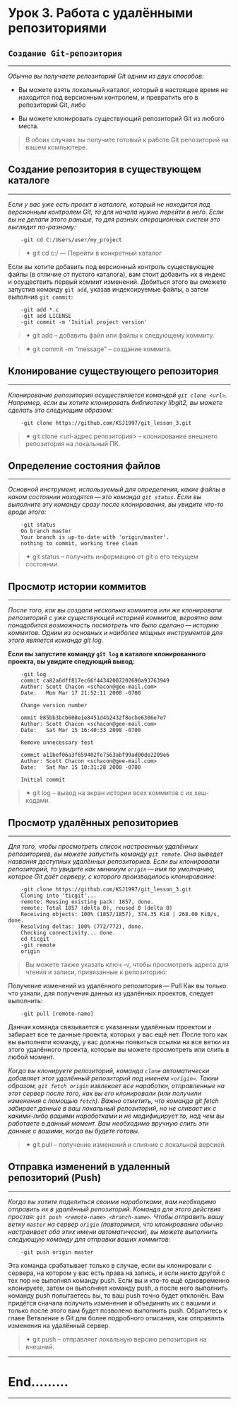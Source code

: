 # Урок 3. Работа с удалёнными репозиториями
## `Создание Git-репозитория`
-----------------------------
_Обычно вы получаете репозиторий Git одним из двух способов:_

* Вы можете взять локальный каталог, который в настоящее время не находится под версионным контролем, и превратить его в репозиторий Git, либо

* Вы можете клонировать существующий репозиторий Git из любого места.

> В обоих случаях вы получите готовый к работе Git репозиторий на вашем компьютере.

## Создание репозитория в существующем каталоге
-----------------------------------------------
_Если у вас уже есть проект в каталоге, который не находится под версионным контролем Git, то для начала нужно перейти в него. Если вы не делали этого раньше, то для разных операционных систем это выглядит по-разному:_

        -git cd C:/Users/user/my_project

>✦ git cd c:/ — Перейти в конкретный каталог

Если вы хотите добавить под версионный контроль существующие файлы (в отличие от пустого каталога), вам стоит добавить их в индекс и осуществить первый коммит изменений. Добиться этого вы сможете запустив команду `git add`, указав индексируемые файлы, а затем выполнив `git commit`:

        -git add *.c
        -git add LICENSE
        -git commit -m 'Initial project version'

>✦ git add – добавить файл или файлы к следующему коммиту.

>✦ git commit -m “message” – создание коммита.

## Клонирование существующего репозитория
-----------------------------------------
_Клонирование репозитория осуществляется командой `git clone <url>`. Например, если вы хотите клонировать библиотеку libgit2, вы можете сделать это следующим образом:_

        -git clone https://github.com/KSJ1997/git_lesson_3.git

>✦ git clone <url-адрес репозитория> – клонирование внешнего репозитория на локальный ПК.

## Определение состояния файлов
-------------------------------

_Основной инструмент, используемый для определения, какие файлы в каком состоянии находятся — это команда `git status`. Если вы выполните эту команду сразу после клонирования, вы увидите что-то вроде этого:_

        -git status
        On branch master
        Your branch is up-to-date with 'origin/master'.
        nothing to commit, working tree clean

>✦ git status – получить информацию от git о его текущем состоянии.

## Просмотр истории коммитов
----------------------------

_После того, как вы создали несколько коммитов или же клонировали репозиторий с уже существующей историей коммитов, вероятно вам понадобится возможность посмотреть что было сделано — историю коммитов. Одним из основных и наиболее мощных инструментов для этого является команда git log._

**Если вы запустите команду `git log` в каталоге клонированного проекта, вы увидите следующий вывод:**

        -git log
        commit ca82a6dff817ec66f44342007202690a93763949
        Author: Scott Chacon <schacon@gee-mail.com>
        Date:   Mon Mar 17 21:52:11 2008 -0700

        Change version number

        ommit 085bb3bcb608e1e8451d4b2432f8ecbe6306e7e7
        Author: Scott Chacon <schacon@gee-mail.com>
        Date:   Sat Mar 15 16:40:33 2008 -0700

        Remove unnecessary test

        commit a11bef06a3f659402fe7563abf99ad00de2209e6
        Author: Scott Chacon <schacon@gee-mail.com>
        Date:   Sat Mar 15 10:31:28 2008 -0700

        Initial commit

>✦ git log – вывод на экран истории всех коммитов с их хеш-кодами.

## Просмотр удалённых репозиториев
----------------------------------

_Для того, чтобы просмотреть список настроенных удалённых репозиториев, вы можете запустить команду `git remote`. Она выведет названия доступных удалённых репозиториев. Если вы клонировали репозиторий, то увидите как минимум `origin` — имя по умолчанию, которое Git даёт серверу, с которого производилось клонирование:_

        -git clone https://github.com/KSJ1997/git_lesson_3.git
        Cloning into 'ticgit'...
        remote: Reusing existing pack: 1857, done.
        remote: Total 1857 (delta 0), reused 0 (delta 0)
        Receiving objects: 100% (1857/1857), 374.35 KiB | 268.00 KiB/s, done.
        Resolving deltas: 100% (772/772), done.
        Checking connectivity... done.
        cd ticgit
        -git remote
        origin
>Вы можете также указать ключ -v, чтобы просмотреть адреса для чтения и записи, привязанные к репозиторию:

Получение изменений из удалённого репозитория — Pull
Как вы только что узнали, для получения данных из удалённых проектов, следует выполнить:

        -git pull [remote-name]
Данная команда связывается с указанным удалённым проектом и забирает все те данные проекта, которых у вас ещё нет. После того как вы выполнили команду, у вас должны появиться ссылки на все ветки из этого удалённого проекта, которые вы можете просмотреть или слить в любой момент.

_Когда вы клонируете репозиторий, команда `clone` автоматически добавляет этот удалённый репозиторий под именем `«origin»`. Таким образом, `git fetch origin` извлекает все наработки, отправленные на этот сервер после того, как вы его клонировали (или получили изменения с помощью `fetch`). Важно отметить, что команда git fetch забирает данные в ваш локальный репозиторий, но не сливает их с какими-либо вашими наработками и не модифицирует то, над чем вы работаете в данный момент. Вам необходимо вручную слить эти данные с вашими, когда вы будете готовы._
>✦ git pull – получение изменений и слияние с локальной версией.

## Отправка изменений в удаленный репозиторий (Push)
----------------------------------------------------
_Когда вы хотите поделиться своими наработками, вам необходимо отправить их в удалённый репозиторий. Команда для этого действия простая: `git push <remote-name> <branch-name>`. Чтобы отправить вашу ветку `master` на сервер `origin` (повторимся, что клонирование обычно настраивает оба этих имени автоматически), вы можете выполнить следующую команду для отправки ваших коммитов:_

        -git push origin master

Эта команда срабатывает только в случае, если вы клонировали с сервера, на котором у вас есть права на запись, и если никто другой с тех пор не выполнял команду push. Если вы и кто-то ещё одновременно клонируете, затем он выполняет команду push, а после него выполнить команду push попытаетесь вы, то ваш push точно будет отклонён. Вам придётся сначала получить изменения и объединить их с вашими и только после этого вам будет позволено выполнить push. Обратитесь к главе Ветвление в Git для более подробного описания, как отправлять изменения на удалённый сервер.

>✦ git push – отправляет локальную версию репозитория на внешний.
--------------
# End.........
--------------